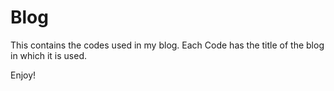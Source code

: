 # Blog
This contains the codes used in my blog.
Each Code has the title of the blog in which it is used.

Enjoy!
